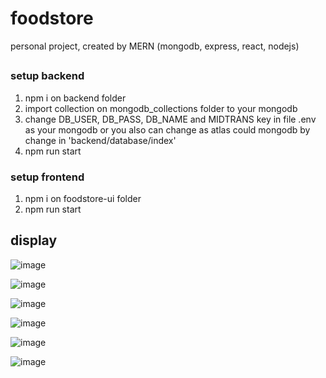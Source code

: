 # foodstore
personal project, created by MERN (mongodb, express, react, nodejs)

##
### setup backend
1. npm i on backend folder
2. import collection on mongodb_collections folder to your mongodb
3. change DB_USER, DB_PASS, DB_NAME and MIDTRANS key in file .env as your mongodb or you also can change as atlas could mongodb by change in 'backend/database/index' 
4. npm run start

### setup frontend
1. npm i on foodstore-ui folder
2. npm run start

## display
![image](https://user-images.githubusercontent.com/50758780/148648303-c3db771e-9cf3-4d6c-81d6-017774e1bfd1.png)

![image](https://user-images.githubusercontent.com/50758780/182170279-7fa9bf9a-0f11-44e3-a120-fdd22a1e9a35.png)

![image](https://user-images.githubusercontent.com/50758780/182170503-15bd9c98-908f-4d03-812f-1c42223f04a0.png)

![image](https://user-images.githubusercontent.com/50758780/182170677-a4f0525a-b7b0-4524-8514-24289dfcc0aa.png)

![image](https://user-images.githubusercontent.com/50758780/182171491-dada27dd-7249-4f9c-9685-c6b196a8c971.png)

![image](https://user-images.githubusercontent.com/50758780/182171789-63d34428-30bd-4391-ba23-7f16b95ebc55.png)

